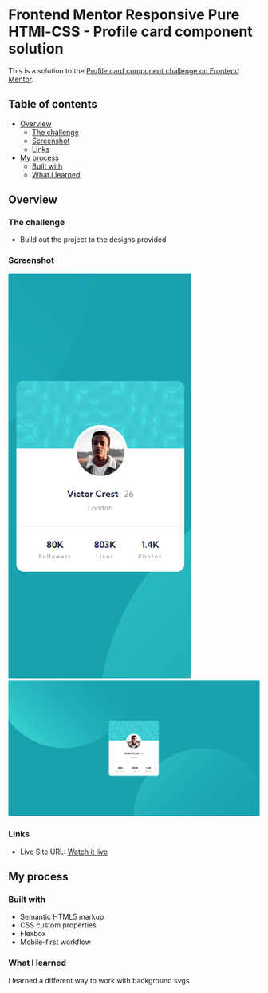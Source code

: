 # Frontend Mentor Responsive Pure HTMl-CSS - Profile card component solution

This is a solution to the [Profile card component challenge on Frontend Mentor](https://www.frontendmentor.io/challenges/profile-card-component-cfArpWshJ). 

## Table of contents

- [Overview](#overview)
  - [The challenge](#the-challenge)
  - [Screenshot](#screenshot)
  - [Links](#links)
- [My process](#my-process)
  - [Built with](#built-with)
  - [What I learned](#what-i-learned)

## Overview

### The challenge

- Build out the project to the designs provided

### Screenshot

![](./images/Mobile.png)
![](./images/Desktop.png)


### Links

- Live Site URL: [Watch it live](https://profile-card-component-lilac-chi.vercel.app/)

## My process

### Built with

- Semantic HTML5 markup
- CSS custom properties
- Flexbox
- Mobile-first workflow


### What I learned

I learned a different way to work with background svgs